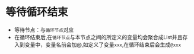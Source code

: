 # 等待循环结束

- 等待节点：与`循环节点`对应
- 在循环结束后,在`循环节点`与本节点之间的所定义的变量均会聚合成List并且存入到变量中，变量名前会加@,如定义了变量`xxx`,在循环结束后会生成`@xxx`